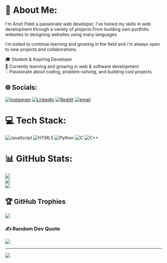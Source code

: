 # 💫 About Me:
I'm Ansh Patel a passionate web developer. I've honed my skills in web development through a variety of projects.From building own portfolio websites to designing websites using many languages

i'm exited to continue learning and growing in the field and i'm always open to new projects and collaborations.

🎓 Student & Aspiring Developer<br>🌱 Currently learning and growing in web & software development<br>💡 Passionate about coding, problem-solving, and building cool projects


## 🌐 Socials:
[![Instagram](https://img.shields.io/badge/Instagram-%23E4405F.svg?logo=Instagram&logoColor=white)](https://instagram.com/patel_anshj1022) [![LinkedIn](https://img.shields.io/badge/LinkedIn-Ansh%20Patel-blue?logo=linkedin)](https://www.linkedin.com/in/ansh-patel-245513337/) [![Reddit](https://img.shields.io/badge/Reddit-%23FF4500.svg?logo=Reddit&logoColor=white)](https://reddit.com/user/Inevitable_learner_) [![email](https://img.shields.io/badge/Email-D14836?logo=gmail&logoColor=white)](mailto:anshjpatel2005@gmail.com) 

# 💻 Tech Stack:
![JavaScript](https://img.shields.io/badge/javascript-%23323330.svg?style=flat-square&logo=javascript&logoColor=%23F7DF1E) ![HTML5](https://img.shields.io/badge/html5-%23E34F26.svg?style=flat-square&logo=html5&logoColor=white) ![Python](https://img.shields.io/badge/python-3670A0?style=flat-square&logo=python&logoColor=ffdd54) ![C](https://img.shields.io/badge/c-%2300599C.svg?style=flat-square&logo=c&logoColor=white) ![C++](https://img.shields.io/badge/c++-%2300599C.svg?style=flat-square&logo=c%2B%2B&logoColor=white)
# 📊 GitHub Stats:
![](https://github-readme-stats.vercel.app/api?username=Patel-anshj1022&theme=transparent&hide_border=true&include_all_commits=true&count_private=true)<br/>
![](https://nirzak-streak-stats.vercel.app/?user=Patel-anshj1022&theme=transparent&hide_border=true)<br/>
![](https://github-readme-stats.vercel.app/api/top-langs/?username=Patel-anshj1022&theme=transparent&hide_border=true&include_all_commits=true&count_private=true&layout=compact)

## 🏆 GitHub Trophies
![](https://github-profile-trophy.vercel.app/?username=Patel-anshj1022&theme=nord&no-frame=true&no-bg=false&margin-w=4)

### ✍️ Random Dev Quote
![](https://quotes-github-readme.vercel.app/api?type=horizontal&theme=radical)

---
[![](https://visitcount.itsvg.in/api?id=Patel-anshj1022&icon=0&color=0)](https://visitcount.itsvg.in)

<!-- Proudly created with GPRM ( https://gprm.itsvg.in ) -->
